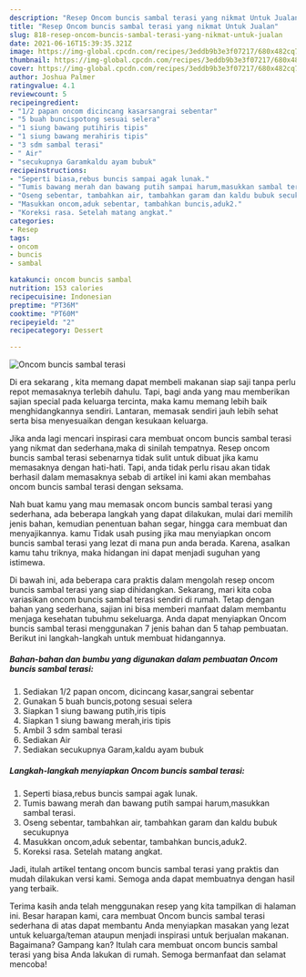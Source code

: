 ```yaml
---
description: "Resep Oncom buncis sambal terasi yang nikmat Untuk Jualan"
title: "Resep Oncom buncis sambal terasi yang nikmat Untuk Jualan"
slug: 818-resep-oncom-buncis-sambal-terasi-yang-nikmat-untuk-jualan
date: 2021-06-16T15:39:35.321Z
image: https://img-global.cpcdn.com/recipes/3eddb9b3e3f07217/680x482cq70/oncom-buncis-sambal-terasi-foto-resep-utama.jpg
thumbnail: https://img-global.cpcdn.com/recipes/3eddb9b3e3f07217/680x482cq70/oncom-buncis-sambal-terasi-foto-resep-utama.jpg
cover: https://img-global.cpcdn.com/recipes/3eddb9b3e3f07217/680x482cq70/oncom-buncis-sambal-terasi-foto-resep-utama.jpg
author: Joshua Palmer
ratingvalue: 4.1
reviewcount: 5
recipeingredient:
- "1/2 papan oncom dicincang kasarsangrai sebentar"
- "5 buah buncispotong sesuai selera"
- "1 siung bawang putihiris tipis"
- "1 siung bawang merahiris tipis"
- "3 sdm sambal terasi"
- " Air"
- "secukupnya Garamkaldu ayam bubuk"
recipeinstructions:
- "Seperti biasa,rebus buncis sampai agak lunak."
- "Tumis bawang merah dan bawang putih sampai harum,masukkan sambal terasi."
- "Oseng sebentar, tambahkan air, tambahkan garam dan kaldu bubuk secukupnya"
- "Masukkan oncom,aduk sebentar, tambahkan buncis,aduk2."
- "Koreksi rasa. Setelah matang angkat."
categories:
- Resep
tags:
- oncom
- buncis
- sambal

katakunci: oncom buncis sambal 
nutrition: 153 calories
recipecuisine: Indonesian
preptime: "PT36M"
cooktime: "PT60M"
recipeyield: "2"
recipecategory: Dessert

---
```



![Oncom buncis sambal terasi](https://img-global.cpcdn.com/recipes/3eddb9b3e3f07217/680x482cq70/oncom-buncis-sambal-terasi-foto-resep-utama.jpg)

Di era  sekarang , kita memang dapat membeli makanan siap saji tanpa perlu repot memasaknya terlebih dahulu. Tapi, bagi anda yang mau memberikan sajian special pada keluarga tercinta, maka kamu memang lebih baik menghidangkannya sendiri. Lantaran, memasak sendiri jauh lebih sehat serta bisa menyesuaikan dengan kesukaan keluarga.

Jika anda lagi mencari inspirasi cara membuat oncom buncis sambal terasi yang nikmat dan sederhana,maka di sinilah tempatnya. Resep oncom buncis sambal terasi  sebenarnya tidak sulit untuk dibuat jika kamu memasaknya dengan hati-hati. Tapi, anda tidak perlu risau akan tidak berhasil dalam memasaknya 
sebab di artikel ini kami akan membahas oncom buncis sambal terasi dengan seksama.  



Nah buat kamu yang mau memasak oncom buncis sambal terasi yang sederhana, ada beberapa langkah yang dapat dilakukan, mulai dari memilih jenis bahan, kemudian penentuan bahan segar, hingga cara membuat dan menyajikannya. kamu Tidak usah pusing jika mau menyiapkan oncom buncis sambal terasi yang lezat di mana pun anda berada. Karena, asalkan kamu  tahu triknya, maka hidangan ini dapat menjadi suguhan yang istimewa.

Di bawah ini, ada beberapa cara praktis  dalam mengolah resep oncom buncis sambal terasi yang siap dihidangkan. Sekarang, mari kita coba variasikan oncom buncis sambal terasi sendiri di rumah. Tetap dengan bahan yang sederhana, sajian ini bisa memberi manfaat dalam membantu menjaga kesehatan tubuhmu sekeluarga. Anda dapat menyiapkan Oncom buncis sambal terasi menggunakan 7 jenis bahan dan 5 tahap pembuatan. Berikut ini langkah-langkah untuk membuat hidangannya.

<!--inarticleads1-->

##### Bahan-bahan dan bumbu yang digunakan dalam pembuatan Oncom buncis sambal terasi:

1. Sediakan 1/2 papan oncom, dicincang kasar,sangrai sebentar
1. Gunakan 5 buah buncis,potong sesuai selera
1. Siapkan 1 siung bawang putih,iris tipis
1. Siapkan 1 siung bawang merah,iris tipis
1. Ambil 3 sdm sambal terasi
1. Sediakan  Air
1. Sediakan secukupnya Garam,kaldu ayam bubuk




<!--inarticleads2-->

##### Langkah-langkah menyiapkan Oncom buncis sambal terasi:

1. Seperti biasa,rebus buncis sampai agak lunak.
1. Tumis bawang merah dan bawang putih sampai harum,masukkan sambal terasi.
1. Oseng sebentar, tambahkan air, tambahkan garam dan kaldu bubuk secukupnya
1. Masukkan oncom,aduk sebentar, tambahkan buncis,aduk2.
1. Koreksi rasa. Setelah matang angkat.




Jadi, itulah artikel tentang  oncom buncis sambal terasi  yang praktis dan mudah dilakukan versi kami. Semoga anda dapat membuatnya dengan hasil yang terbaik. 

Terima kasih anda telah menggunakan resep yang kita tampilkan di halaman ini. Besar harapan kami, cara membuat  Oncom buncis sambal terasi sederhana di atas dapat membantu Anda menyiapkan masakan yang lezat untuk keluarga/teman ataupun menjadi inspirasi untuk berjualan makanan. Bagaimana? Gampang kan? Itulah cara membuat oncom buncis sambal terasi yang bisa Anda lakukan di rumah. Semoga bermanfaat dan selamat mencoba!

